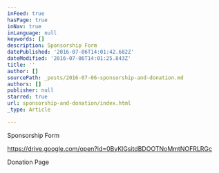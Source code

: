 ```yaml
---
inFeed: true
hasPage: true
inNav: true
inLanguage: null
keywords: []
description: Sponsorship Form
datePublished: '2016-07-06T14:01:42.682Z'
dateModified: '2016-07-06T14:01:25.843Z'
title: ''
author: []
sourcePath: _posts/2016-07-06-sponsorship-and-donation.md
authors: []
publisher: null
starred: true
url: sponsorship-and-donation/index.html
_type: Article

---
```

Sponsorship Form

https://drive.google.com/open?id=0ByKlGsitdBDOOTNoMmtNOFRLRGc

Donation Page